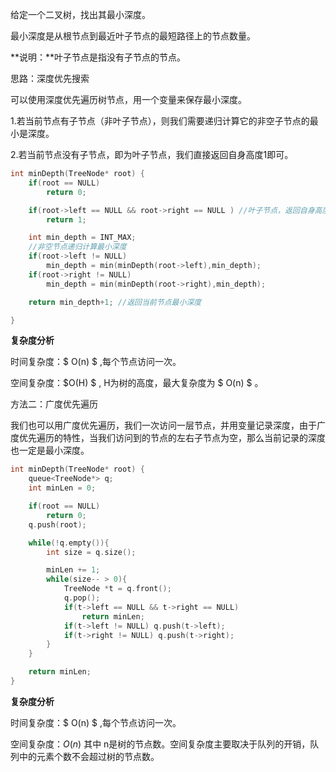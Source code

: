 给定一个二叉树，找出其最小深度。

最小深度是从根节点到最近叶子节点的最短路径上的节点数量。

**说明：**叶子节点是指没有子节点的节点。



思路：深度优先搜索

可以使用深度优先遍历树节点，用一个变量来保存最小深度。

1.若当前节点有子节点（非叶子节点），则我们需要递归计算它的非空子节点的最小是深度。

2.若当前节点没有子节点，即为叶子节点，我们直接返回自身高度1即可。

```c++
int minDepth(TreeNode* root) {
    if(root == NULL)
        return 0;

    if(root->left == NULL && root->right == NULL ) //叶子节点，返回自身高度
        return 1;

    int min_depth = INT_MAX;
    //非空节点递归计算最小深度
    if(root->left != NULL)
        min_depth = min(minDepth(root->left),min_depth);
    if(root->right != NULL)
        min_depth = min(minDepth(root->right),min_depth);

    return min_depth+1; //返回当前节点最小深度

}
```

<b>复杂度分析</b>

时间复杂度：$ O(n) $ ,每个节点访问一次。

空间复杂度：$O(H) $ , H为树的高度，最大复杂度为 $ O(n) $ 。



方法二：广度优先遍历

我们也可以用广度优先遍历，我们一次访问一层节点，并用变量记录深度，由于广度优先遍历的特性，当我们访问到的节点的左右子节点为空，那么当前记录的深度也一定是最小深度。

```c++
int minDepth(TreeNode* root) {
    queue<TreeNode*> q;
    int minLen = 0;

    if(root == NULL)
        return 0;
    q.push(root);

    while(!q.empty()){
        int size = q.size();

        minLen += 1;
        while(size-- > 0){
            TreeNode *t = q.front();
            q.pop();
            if(t->left == NULL && t->right == NULL)
                return minLen;
            if(t->left != NULL) q.push(t->left);
            if(t->right != NULL) q.push(t->right);
        }
    }

    return minLen;
}
```

 <b>复杂度分析</b>

时间复杂度：$ O(n) $ ,每个节点访问一次。

空间复杂度：$O(n)$ 其中 n是树的节点数。空间复杂度主要取决于队列的开销，队列中的元素个数不会超过树的节点数。